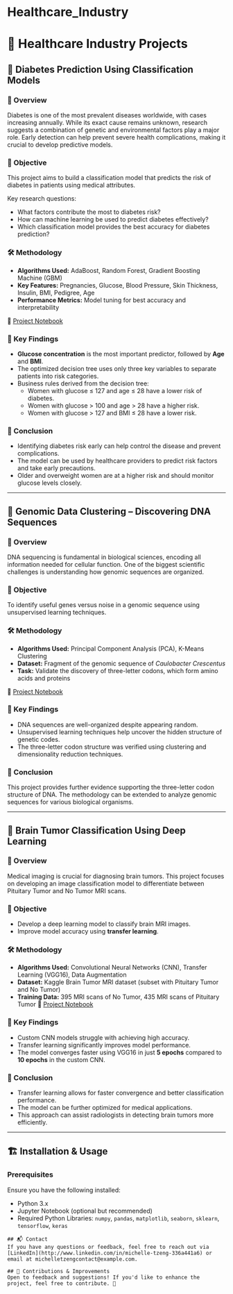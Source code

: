 # Healthcare_Industry
# 🏥 Healthcare Industry Projects

## 🔬 Diabetes Prediction Using Classification Models

### 📌 Overview
Diabetes is one of the most prevalent diseases worldwide, with cases increasing annually. While its exact cause remains unknown, research suggests a combination of genetic and environmental factors play a major role. Early detection can help prevent severe health complications, making it crucial to develop predictive models.

### 🎯 Objective
This project aims to build a classification model that predicts the risk of diabetes in patients using medical attributes.

Key research questions:
- What factors contribute the most to diabetes risk?
- How can machine learning be used to predict diabetes effectively?
- Which classification model provides the best accuracy for diabetes prediction?

### 🛠️ Methodology
- **Algorithms Used:** AdaBoost, Random Forest, Gradient Boosting Machine (GBM)
- **Key Features:** Pregnancies, Glucose, Blood Pressure, Skin Thickness, Insulin, BMI, Pedigree, Age
- **Performance Metrics:** Model tuning for best accuracy and interpretability

📂 [Project Notebook](https://github.com/MichelleT-Portfolio/Healthcare_Industry/blob/main/DiabetesRisk_Prediction.ipynb)

### 🔎 Key Findings
- **Glucose concentration** is the most important predictor, followed by **Age** and **BMI**.
- The optimized decision tree uses only three key variables to separate patients into risk categories.
- Business rules derived from the decision tree:
  - Women with glucose ≤ 127 and age ≤ 28 have a lower risk of diabetes.
  - Women with glucose > 100 and age > 28 have a higher risk.
  - Women with glucose > 127 and BMI ≤ 28 have a lower risk.

### 🔮 Conclusion
- Identifying diabetes risk early can help control the disease and prevent complications.
- The model can be used by healthcare providers to predict risk factors and take early precautions.
- Older and overweight women are at a higher risk and should monitor glucose levels closely.

---

## 🧬 Genomic Data Clustering – Discovering DNA Sequences

### 📌 Overview
DNA sequencing is fundamental in biological sciences, encoding all information needed for cellular function. One of the biggest scientific challenges is understanding how genomic sequences are organized.

### 🎯 Objective
To identify useful genes versus noise in a genomic sequence using unsupervised learning techniques.

### 🛠️ Methodology
- **Algorithms Used:** Principal Component Analysis (PCA), K-Means Clustering
- **Dataset:** Fragment of the genomic sequence of *Caulobacter Crescentus*
- **Task:** Validate the discovery of three-letter codons, which form amino acids and proteins

📂 [Project Notebook](https://github.com/MichelleT-Portfolio/Healthcare_Industry/blob/main/Genomic_Clustering__PCA_and_K_Means.ipynb)

### 🔎 Key Findings
- DNA sequences are well-organized despite appearing random.
- Unsupervised learning techniques help uncover the hidden structure of genetic codes.
- The three-letter codon structure was verified using clustering and dimensionality reduction techniques.

### 🔮 Conclusion
This project provides further evidence supporting the three-letter codon structure of DNA. The methodology can be extended to analyze genomic sequences for various biological organisms.

---

## 🏥 Brain Tumor Classification Using Deep Learning

### 📌 Overview
Medical imaging is crucial for diagnosing brain tumors. This project focuses on developing an image classification model to differentiate between Pituitary Tumor and No Tumor MRI scans.

### 🎯 Objective
- Develop a deep learning model to classify brain MRI images.
- Improve model accuracy using **transfer learning**.

### 🛠️ Methodology
- **Algorithms Used:** Convolutional Neural Networks (CNN), Transfer Learning (VGG16), Data Augmentation
- **Dataset:** Kaggle Brain Tumor MRI dataset (subset with Pituitary Tumor and No Tumor)
- **Training Data:** 395 MRI scans of No Tumor, 435 MRI scans of Pituitary Tumor
📂 [Project Notebook](https://github.com/MichelleT-Portfolio/Healthcare_Industry/blob/main/BrainTumor_Classifier_ComputerVision.ipynb)

### 🔎 Key Findings
- Custom CNN models struggle with achieving high accuracy.
- Transfer learning significantly improves model performance.
- The model converges faster using VGG16 in just **5 epochs** compared to **10 epochs** in the custom CNN.

### 🔮 Conclusion
- Transfer learning allows for faster convergence and better classification performance.
- The model can be further optimized for medical applications.
- This approach can assist radiologists in detecting brain tumors more efficiently.

---

## 🏗️ Installation & Usage
### Prerequisites
Ensure you have the following installed:
- Python 3.x
- Jupyter Notebook (optional but recommended)
- Required Python Libraries: `numpy`, `pandas`, `matplotlib`, `seaborn`, `sklearn`, `tensorflow`, `keras`

```
## 📬 Contact
If you have any questions or feedback, feel free to reach out via [LinkedIn](http://www.linkedin.com/in/michelle-tzeng-336a441a6) or email at michelletzengcontact@example.com.

## 🤝 Contributions & Improvements
Open to feedback and suggestions! If you'd like to enhance the project, feel free to contribute. 🚀

